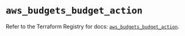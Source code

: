 # `aws_budgets_budget_action`

Refer to the Terraform Registry for docs: [`aws_budgets_budget_action`](https://registry.terraform.io/providers/hashicorp/aws/5.90.0/docs/resources/budgets_budget_action).
